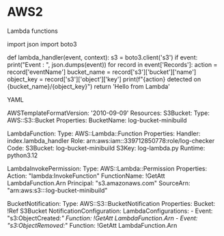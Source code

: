 # AWS2
Lambda functions


import json
import boto3

def lambda_handler(event, context):
    s3 = boto3.client('s3')
    if event:
        print("Event : ", json.dumps(event))
        for record in event['Records']:
            action = record['eventName']
            bucket_name = record['s3']['bucket']['name']
            object_key = record['s3']['object']['key']
            print(f"{action} detected on {bucket_name}/{object_key}")
    return 'Hello from Lambda'



YAML


AWSTemplateFormatVersion: '2010-09-09'
Resources:
  S3Bucket:
    Type: AWS::S3::Bucket
    Properties:
      BucketName: log-bucket-minibuild

  LambdaFunction:
    Type: AWS::Lambda::Function
    Properties:
      Handler: index.lambda_handler
      Role: arn:aws:iam::339712850778:role/log-checker
      Code:
        S3Bucket: log-bucket-minibuild
        S3Key: log-lambda.py
      Runtime: python3.12

  LambdaInvokePermission:
    Type: AWS::Lambda::Permission
    Properties:
      Action: "lambda:InvokeFunction"
      FunctionName: !GetAtt LambdaFunction.Arn
      Principal: "s3.amazonaws.com"
      SourceArn: "arn:aws:s3:::log-bucket-minibuild"

  BucketNotification:
    Type: AWS::S3::BucketNotification
    Properties:
      Bucket: !Ref S3Bucket
      NotificationConfiguration:
        LambdaConfigurations:
          - Event: "s3:ObjectCreated:*"
            Function: !GetAtt LambdaFunction.Arn
          - Event: "s3:ObjectRemoved:*"
            Function: !GetAtt LambdaFunction.Arn
